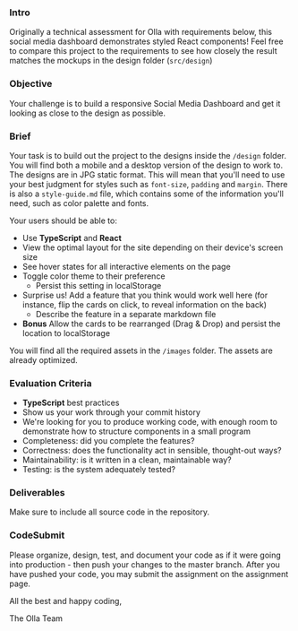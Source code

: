 ### Intro

Originally a technical assessment for Olla with requirements below, this social media dashboard demonstrates styled React components!
Feel free to compare this project to the requirements to see how closely the result matches the mockups in the design folder (`src/design`)

### Objective

Your challenge is to build a responsive Social Media Dashboard and get it looking as close to the design as possible.

### Brief

Your task is to build out the project to the designs inside the `/design` folder. You will find both a mobile and a desktop version of the design to work to. The designs are in JPG static format. This will mean that you'll need to use your best judgment for styles such as `font-size`, `padding` and `margin`. There is also a `style-guide.md` file, which contains some of the information you'll need, such as color palette and fonts.

Your users should be able to:

-   Use **TypeScript** and **React**
-   View the optimal layout for the site depending on their device's screen size
-   See hover states for all interactive elements on the page
-   Toggle color theme to their preference
    -   Persist this setting in localStorage
-   Surprise us! Add a feature that you think would work well here (for instance, flip the cards on click, to reveal information on the back)
    -   Describe the feature in a separate markdown file
-   **Bonus** Allow the cards to be rearranged (Drag & Drop) and persist the location to localStorage

You will find all the required assets in the `/images` folder. The assets are already optimized.

### Evaluation Criteria

-   **TypeScript** best practices
-   Show us your work through your commit history
-   We're looking for you to produce working code, with enough room to demonstrate how to structure components in a small program
-   Completeness: did you complete the features?
-   Correctness: does the functionality act in sensible, thought-out ways?
-   Maintainability: is it written in a clean, maintainable way?
-   Testing: is the system adequately tested?

### Deliverables

Make sure to include all source code in the repository. 

### CodeSubmit

Please organize, design, test, and document your code as if it were going into production - then push your changes to the master branch. After you have pushed your code, you may submit the assignment on the assignment page.

All the best and happy coding,

The Olla Team